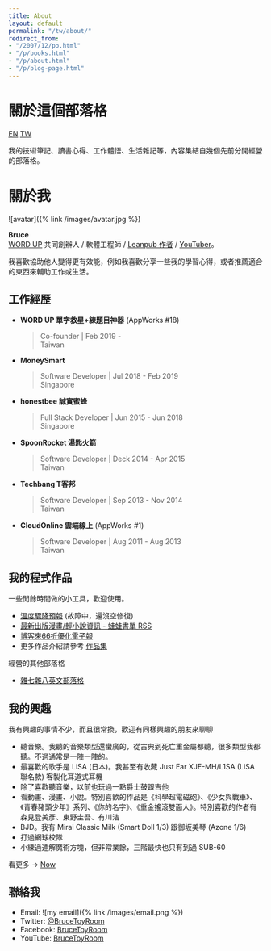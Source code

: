```yaml
---
title: About
layout: default
permalink: "/tw/about/"
redirect_from:
- "/2007/12/po.html"
- "/p/books.html"
- "/p/about.html"
- "/p/blog-page.html"
---
```


# 關於這個部落格

<a href="/en/about/" class="lang-btn">EN</a>
<a href="/tw/about" class="lang-btn lang-current">TW</a>

我的技術筆記、讀書心得、工作體悟、生活雜記等，內容集結自幾個先前分開經營的部落格。

<a name="me"></a>
# 關於我

![avatar]({% link /images/avatar.jpg %})

**Bruce**  
[WORD UP](https://about.wordup.com.tw/) 共同創辦人 / 軟體工程師 / [Leanpub 作者](https://leanpub.com/effective-life) / [YouTuber](https://www.youtube.com/channel/UCcf138Dhcch3kPyXnoPE5rA)。

我喜歡協助他人變得更有效能，例如我喜歡分享一些我的學習心得，或者推薦適合的東西來輔助工作或生活。

## 工作經歷

* **WORD UP 單字救星+練題目神器** (AppWorks #18)  
  > Co-founder | Feb 2019 -  
  > Taiwan
* **MoneySmart**  
  > Software Developer | Jul 2018 - Feb 2019  
  > Singapore
* **honestbee 誠實蜜蜂**  
  > Full Stack Developer | Jun 2015 - Jun 2018  
  > Singapore
* **SpoonRocket 湯匙火箭**  
  > Software Developer | Deck 2014 - Apr 2015  
  > Taiwan
* **Techbang T客邦**  
  > Software Developer | Sep 2013 - Nov 2014  
  > Taiwan
* **CloudOnline 雲端線上** (AppWorks #1)  
  > Software Developer | Aug 2011 - Aug 2013  
  > Taiwan

## 我的程式作品

一些閒餘時間做的小工具，歡迎使用。

* [溫度驟降預報](http://chill.bruceli.net/) (故障中，還沒空修復)
* [最新出版漫畫/輕小說資訊 - 蛙蛙書單 RSS](http://wawarss.bruceli.net/)
* [博客來66折優化電子報](http://books66.bruceli.net/)
* 更多作品介紹請參考 [作品集](/tw/works/)

經營的其他部落格

* [雜七雜八英文部落格](http://english.bruceli.net/)

## 我的興趣

我有興趣的事情不少，而且很常換，歡迎有同樣興趣的朋友來聊聊

* 聽音樂。我聽的音樂類型還蠻廣的，從古典到死亡重金屬都聽，很多類型我都聽。不過通常是一陣一陣的。
* 最喜歡的歌手是 LiSA (日本)。我甚至有收藏 Just Ear XJE-MH/L1SA (LiSA 聯名款) 客製化耳道式耳機
* 除了喜歡聽音樂，以前也玩過一點爵士鼓跟吉他
* 看動畫、漫畫、小說。特別喜歡的作品是《科學超電磁砲》、《少女與戰車》、《青春豬頭少年》系列、《你的名字》、《重金搖滾雙面人》。特別喜歡的作者有森見登美彥、東野圭吾、有川浩
* BJD。我有 Mirai Classic Milk (Smart Doll 1/3) 跟御坂美琴 (Azone 1/6)
* 打過網球校隊
* 小練過速解魔術方塊，但非常業餘，三階最快也只有到過 SUB-60

看更多 → <a href="/tw/now">Now</a>

## 聯絡我

* Email: ![my email]({% link /images/email.png %})
* Twitter: [@BruceToyRoom](https://twitter.com/BruceToyRoom)
* Facebook: [BruceToyRoom](https://www.facebook.com/BruceToyRoom)
* YouTube: [BruceToyRoom](https://www.youtube.com/BruceToyRoom)

